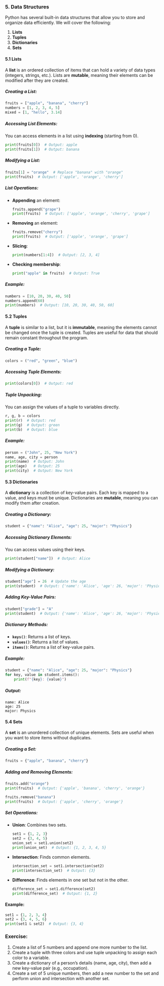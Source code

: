 ### 5. **Data Structures**

Python has several built-in data structures that allow you to store and organize data efficiently. We will cover the following:

1. **Lists**
2. **Tuples**
3. **Dictionaries**
4. **Sets**

#### 5.1 **Lists**

A **list** is an ordered collection of items that can hold a variety of data types (integers, strings, etc.). Lists are **mutable**, meaning their elements can be modified after they are created.

##### Creating a List:
```python
fruits = ["apple", "banana", "cherry"]
numbers = [1, 2, 3, 4, 5]
mixed = [1, "hello", 3.14]
```

##### Accessing List Elements:
You can access elements in a list using **indexing** (starting from 0).

```python
print(fruits[0])  # Output: apple
print(fruits[1])  # Output: banana
```

##### Modifying a List:
```python
fruits[1] = "orange"  # Replace "banana" with "orange"
print(fruits)  # Output: ['apple', 'orange', 'cherry']
```

##### List Operations:
- **Appending** an element:
    ```python
    fruits.append("grape")
    print(fruits)  # Output: ['apple', 'orange', 'cherry', 'grape']
    ```
  
- **Removing** an element:
    ```python
    fruits.remove("cherry")
    print(fruits)  # Output: ['apple', 'orange', 'grape']
    ```

- **Slicing**:
    ```python
    print(numbers[1:4])  # Output: [2, 3, 4]
    ```

- **Checking membership**:
    ```python
    print("apple" in fruits)  # Output: True
    ```

##### Example:
```python
numbers = [10, 20, 30, 40, 50]
numbers.append(60)
print(numbers)  # Output: [10, 20, 30, 40, 50, 60]
```

#### 5.2 **Tuples**

A **tuple** is similar to a list, but it is **immutable**, meaning the elements cannot be changed once the tuple is created. Tuples are useful for data that should remain constant throughout the program.

##### Creating a Tuple:
```python
colors = ("red", "green", "blue")
```

##### Accessing Tuple Elements:
```python
print(colors[0])  # Output: red
```

##### Tuple Unpacking:
You can assign the values of a tuple to variables directly.

```python
r, g, b = colors
print(r)  # Output: red
print(g)  # Output: green
print(b)  # Output: blue
```

##### Example:
```python
person = ("John", 25, "New York")
name, age, city = person
print(name)  # Output: John
print(age)   # Output: 25
print(city)  # Output: New York
```

#### 5.3 **Dictionaries**

A **dictionary** is a collection of key-value pairs. Each key is mapped to a value, and keys must be unique. Dictionaries are **mutable**, meaning you can modify them after creation.

##### Creating a Dictionary:
```python
student = {"name": "Alice", "age": 25, "major": "Physics"}
```

##### Accessing Dictionary Elements:
You can access values using their keys.

```python
print(student["name"])  # Output: Alice
```

##### Modifying a Dictionary:
```python
student["age"] = 26  # Update the age
print(student)  # Output: {'name': 'Alice', 'age': 26, 'major': 'Physics'}
```

##### Adding Key-Value Pairs:
```python
student["grade"] = "A"
print(student)  # Output: {'name': 'Alice', 'age': 26, 'major': 'Physics', 'grade': 'A'}
```

##### Dictionary Methods:
- **`keys()`**: Returns a list of keys.
- **`values()`**: Returns a list of values.
- **`items()`**: Returns a list of key-value pairs.

##### Example:
```python
student = {"name": "Alice", "age": 25, "major": "Physics"}
for key, value in student.items():
    print(f"{key}: {value}")
```

##### Output:
```
name: Alice
age: 25
major: Physics
```

#### 5.4 **Sets**

A **set** is an unordered collection of unique elements. Sets are useful when you want to store items without duplicates.

##### Creating a Set:
```python
fruits = {"apple", "banana", "cherry"}
```

##### Adding and Removing Elements:
```python
fruits.add("orange")
print(fruits)  # Output: {'apple', 'banana', 'cherry', 'orange'}

fruits.remove("banana")
print(fruits)  # Output: {'apple', 'cherry', 'orange'}
```

##### Set Operations:
- **Union**: Combines two sets.
    ```python
    set1 = {1, 2, 3}
    set2 = {3, 4, 5}
    union_set = set1.union(set2)
    print(union_set)  # Output: {1, 2, 3, 4, 5}
    ```
  
- **Intersection**: Finds common elements.
    ```python
    intersection_set = set1.intersection(set2)
    print(intersection_set)  # Output: {3}
    ```

- **Difference**: Finds elements in one set but not in the other.
    ```python
    difference_set = set1.difference(set2)
    print(difference_set)  # Output: {1, 2}
    ```

#### Example:
```python
set1 = {1, 2, 3, 4}
set2 = {3, 4, 5, 6}
print(set1 & set2)  # Output: {3, 4}
```

### Exercise:
1. Create a list of 5 numbers and append one more number to the list.
2. Create a tuple with three colors and use tuple unpacking to assign each color to a variable.
3. Create a dictionary of a person’s details (name, age, city), then add a new key-value pair (e.g., occupation).
4. Create a set of 5 unique numbers, then add a new number to the set and perform union and intersection with another set.
